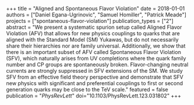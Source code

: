 +++
title = "Aligned and Spontaneous Flavor Violation"
date = 2018-01-01
authors = ["Daniel Egana-Ugrinovic", "Samuel Homiller", "Patrick Meade"]
projects = ["spontaneous-flavor-violation"]
publication_types = ["2"]
abstract = "We present a systematic spurion setup called Aligned Flavor Violation (AFV) that allows for new physics couplings to quarks that are aligned with the Standard Model (SM) Yukawas, but do not necessarily share their hierarchies nor are family universal. Additionally, we show that there is an important subset of AFV called Spontaneous Flavor Violation (SFV), which naturally arises from UV completions where the quark family number and CP groups are spontaneously broken. Flavor-changing neutral currents are strongly suppressed in SFV extensions of the SM. We study SFV from an effective field theory perspective and demonstrate that SFV new physics with significant and preferential couplings to first or second generation quarks may be close to the TeV scale."
featured = false
publication = "*PhysRevLett*"
doi="10.1103/PhysRevLett.123.031802"
+++
